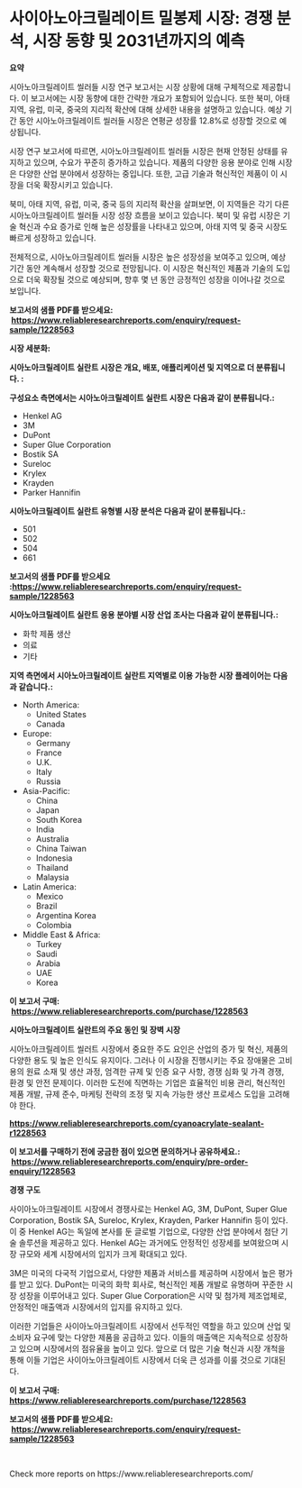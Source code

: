 <p><h1>사이아노아크릴레이트 밀봉제 시장: 경쟁 분석, 시장 동향 및 2031년까지의 예측</h1></p><p><strong>요약</strong></p>
<p><p>시아노아크릴레이트 씰러들 시장 연구 보고서는 시장 상황에 대해 구체적으로 제공합니다. 이 보고서에는 시장 동향에 대한 간략한 개요가 포함되어 있습니다. 또한 북미, 아태 지역, 유럽, 미국, 중국의 지리적 확산에 대해 상세한 내용을 설명하고 있습니다. 예상 기간 동안 시아노아크릴레이트 씰러들 시장은 연평균 성장률 12.8%로 성장할 것으로 예상됩니다.</p><p>시장 연구 보고서에 따르면, 시아노아크릴레이트 씰러들 시장은 현재 안정된 상태를 유지하고 있으며, 수요가 꾸준히 증가하고 있습니다. 제품의 다양한 응용 분야로 인해 시장은 다양한 산업 분야에서 성장하는 중입니다. 또한, 고급 기술과 혁신적인 제품이 이 시장을 더욱 확장시키고 있습니다.</p><p>북미, 아태 지역, 유럽, 미국, 중국 등의 지리적 확산을 살펴보면, 이 지역들은 각기 다른 시아노아크릴레이트 씰러들 시장 성장 흐름을 보이고 있습니다. 북미 및 유럽 시장은 기술 혁신과 수요 증가로 인해 높은 성장률을 나타내고 있으며, 아태 지역 및 중국 시장도 빠르게 성장하고 있습니다.</p><p>전체적으로, 시아노아크릴레이트 씰러들 시장은 높은 성장성을 보여주고 있으며, 예상 기간 동안 계속해서 성장할 것으로 전망됩니다. 이 시장은 혁신적인 제품과 기술의 도입으로 더욱 확장될 것으로 예상되며, 향후 몇 년 동안 긍정적인 성장을 이어나갈 것으로 보입니다.</p></p>
<p><strong>보고서의 샘플 PDF를 받으세요: &nbsp;<a href="https://www.reliableresearchreports.com/enquiry/request-sample/1228563">https://www.reliableresearchreports.com/enquiry/request-sample/1228563</a></strong></p>
<p><strong>시장 세분화:</strong></p>
<p><strong> 시아노아크릴레이트 실란트 시장은 개요, 배포, 애플리케이션 및 지역으로 더 분류됩니다. :</strong></p>
<p><strong>구성요소 측면에서는 시아노아크릴레이트 실란트 시장은 다음과 같이 분류됩니다.:</strong></p>
<p><ul><li>Henkel AG</li><li>3M</li><li>DuPont</li><li>Super Glue Corporation</li><li>Bostik SA</li><li>Sureloc</li><li>Krylex</li><li>Krayden</li><li>Parker Hannifin</li></ul></p>
<p><strong> 시아노아크릴레이트 실란트 유형별 시장 분석은 다음과 같이 분류됩니다.:</strong></p>
<p><ul><li>501</li><li>502</li><li>504</li><li>661</li></ul></p>
<p><strong>보고서의 샘플 PDF를 받으세요 :<a href="https://www.reliableresearchreports.com/enquiry/request-sample/1228563">https://www.reliableresearchreports.com/enquiry/request-sample/1228563</a></strong></p>
<p><strong> 시아노아크릴레이트 실란트 응용 분야별 시장 산업 조사는 다음과 같이 분류됩니다.:</strong></p>
<p><ul><li>화학 제품 생산</li><li>의료</li><li>기타</li></ul></p>
<p><strong>지역 측면에서 시아노아크릴레이트 실란트 지역별로 이용 가능한 시장 플레이어는 다음과 같습니다.:</strong></p>
<p><ul>
    <li>
        North America:
        <ul>
            <li>United States</li>
            <li>Canada</li>
        </ul>
    </li>
    <li>
        Europe:
        <ul>
            <li>Germany</li>
            <li>France</li>
            <li>U.K.</li>
            <li>Italy</li>
            <li>Russia</li>
        </ul>
    </li>
    <li>
        Asia-Pacific:
        <ul>
            <li>China</li>
            <li>Japan</li>
            <li>South Korea</li>
            <li>India</li>
            <li>Australia</li>
            <li>China Taiwan</li>
            <li>Indonesia</li>
            <li>Thailand</li>
            <li>Malaysia</li>
        </ul>
    </li>
    <li>
        Latin America:
        <ul>
            <li>Mexico</li>
            <li>Brazil</li>
            <li>Argentina Korea</li>
            <li>Colombia</li>
        </ul>
    </li>
    <li>
        Middle East & Africa:
        <ul>
            <li>Turkey</li>
            <li>Saudi</li>
            <li>Arabia</li>
            <li>UAE</li>
            <li>Korea</li>
        </ul>
    </li>
    </ul></p>
<p><strong>이 보고서 구매: &nbsp;<a href="https://www.reliableresearchreports.com/purchase/1228563">https://www.reliableresearchreports.com/purchase/1228563</a></strong></p>
<p><strong>시아노아크릴레이트 실란트의 주요 동인 및 장벽 시장</strong></p>
<p><p>시아노아크릴레이트 씰러트 시장에서 중요한 주도 요인은 산업의 증가 및 혁신, 제품의 다양한 용도 및 높은 인식도 유지이다. 그러나 이 시장을 진행시키는 주요 장애물은 고비용의 원료 소재 및 생산 과정, 엄격한 규제 및 인증 요구 사항, 경쟁 심화 및 가격 경쟁, 환경 및 안전 문제이다. 이러한 도전에 직면하는 기업은 효율적인 비용 관리, 혁신적인 제품 개발, 규제 준수, 마케팅 전략의 조정 및 지속 가능한 생산 프로세스 도입을 고려해야 한다.</p></p>
<p><strong><a href="https://www.reliableresearchreports.com/cyanoacrylate-sealant-r1228563">https://www.reliableresearchreports.com/cyanoacrylate-sealant-r1228563</a></strong></p>
<p><strong>이 보고서를 구매하기 전에 궁금한 점이 있으면 문의하거나 공유하세요.: &nbsp;<a href="https://www.reliableresearchreports.com/enquiry/pre-order-enquiry/1228563">https://www.reliableresearchreports.com/enquiry/pre-order-enquiry/1228563</a></strong></p>
<p><strong>경쟁 구도</strong></p>
<p><p>사이아노아크릴레이트 시장에서 경쟁사로는 Henkel AG, 3M, DuPont, Super Glue Corporation, Bostik SA, Sureloc, Krylex, Krayden, Parker Hannifin 등이 있다. 이 중 Henkel AG는 독일에 본사를 둔 글로벌 기업으로, 다양한 산업 분야에서 첨단 기술 솔루션을 제공하고 있다. Henkel AG는 과거에도 안정적인 성장세를 보여왔으며 시장 규모와 세계 시장에서의 입지가 크게 확대되고 있다.</p><p>3M은 미국의 다국적 기업으로서, 다양한 제품과 서비스를 제공하며 시장에서 높은 평가를 받고 있다. DuPont는 미국의 화학 회사로, 혁신적인 제품 개발로 유명하며 꾸준한 시장 성장을 이루어내고 있다. Super Glue Corporation은 시약 및 첨가제 제조업체로, 안정적인 매출액과 시장에서의 입지를 유지하고 있다.</p><p>이러한 기업들은 사이아노아크릴레이트 시장에서 선두적인 역할을 하고 있으며 산업 및 소비자 요구에 맞는 다양한 제품을 공급하고 있다. 이들의 매출액은 지속적으로 성장하고 있으며 시장에서의 점유율을 높이고 있다. 앞으로 더 많은 기술 혁신과 시장 개척을 통해 이들 기업은 사이아노아크릴레이트 시장에서 더욱 큰 성과를 이룰 것으로 기대된다.</p></p>
<p><strong>이 보고서 구매: &nbsp; <a href="https://www.reliableresearchreports.com/purchase/1228563">https://www.reliableresearchreports.com/purchase/1228563</a></strong></p>
<p><strong>보고서의 샘플 PDF를 받으세요: &nbsp;<a href="https://www.reliableresearchreports.com/enquiry/request-sample/1228563">https://www.reliableresearchreports.com/enquiry/request-sample/1228563</a></strong><strong></strong></p>
<p>&nbsp;</p>
<p>Check more reports on https://www.reliableresearchreports.com/</p>